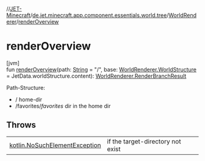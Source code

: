 //[JET-Minecraft](../../../index.md)/[de.jet.minecraft.app.component.essentials.world.tree](../index.md)/[WorldRenderer](index.md)/[renderOverview](render-overview.md)

# renderOverview

[jvm]\
fun [renderOverview](render-overview.md)(path: [String](https://kotlinlang.org/api/latest/jvm/stdlib/kotlin/-string/index.html) = "/", base: [WorldRenderer.WorldStructure](-world-structure/index.md) = JetData.worldStructure.content): [WorldRenderer.RenderBranchResult](-render-branch-result/index.md)

Path-Structure:

- 
   / home-dir
- 
   /favorites/*favorites* dir in the home dir

## Throws

| | |
|---|---|
| [kotlin.NoSuchElementException](https://kotlinlang.org/api/latest/jvm/stdlib/kotlin/-no-such-element-exception/index.html) | if the target-directory not exist |
